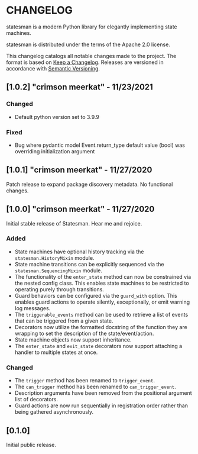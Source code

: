 # CHANGELOG

statesman is a modern Python library for elegantly implementing state machines.

statesman is distributed under the terms of the Apache 2.0 license.

This changelog catalogs all notable changes made to the project. The format is
based on [Keep a Changelog](https://keepachangelog.com/en/1.0.0/). Releases are
versioned in accordance with [Semantic
Versioning](https://semver.org/spec/v2.0.0.html).

## [1.0.2] "crimson meerkat" - 11/23/2021

### Changed

- Default python version set to 3.9.9

### Fixed

- Bug where pydantic model Event.return_type default value (bool) was overriding initialization argument

## [1.0.1] "crimson meerkat" - 11/27/2020

Patch release to expand package discovery metadata. No functional changes.

## [1.0.0] "crimson meerkat" - 11/27/2020

Initial stable release of Statesman. Hear me and rejoice.

### Added

* State machines have optional history tracking via the `statesman.HistoryMixin`
    module.
* State machine transitions can be explicitly sequenced via the `statesman.SequencingMixin`
    module.
* The functionality of the `enter_state` method can now be constrained via the
    nested config class. This enables state machines to be restricted to
    operating purely through transitions.
* Guard behaviors can be configured via the `guard_with` option. This enables
    guard actions to operate silently, exceptionally, or emit warning log
    messages.
* The `triggerable_events` method can be used to retrieve a list of events that
    can be triggered from a given state.
* Decorators now utilize the formatted docstring of the function they are
    wrapping to set the description of the state/event/action.
* State machine objects now support inheritance.
* The `enter_state` and `exit_state` decorators now support attaching a handler
    to multiple states at once.

### Changed

* The `trigger` method has been renamed to `trigger_event`.
* The `can_trigger` method has been renamed to `can_trigger_event`.
* Description arguments have been removed from the positional argument list of
    decorators.
* Guard actions are now run sequentially in registration order rather than
    being gathered asynchronously.

## [0.1.0]

Initial public release.
